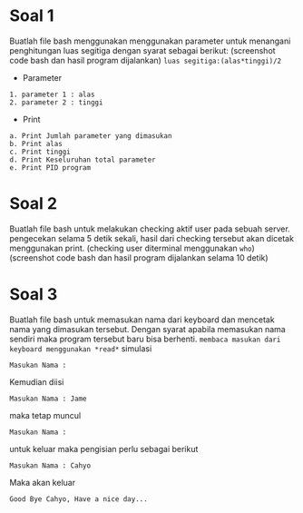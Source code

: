 Soal 1
======

Buatlah file bash menggunakan menggunakan parameter untuk menangani penghitungan luas segitiga dengan syarat sebagai berikut: (screenshot code bash dan hasil program dijalankan) `luas segitiga:(alas*tinggi)/2`

- Parameter
```
1. parameter 1 : alas
2. parameter 2 : tinggi
```

- Print
```
a. Print Jumlah parameter yang dimasukan
b. Print alas
c. Print tinggi
d. Print Keseluruhan total parameter
e. Print PID program
```

Soal 2
======
Buatlah file bash untuk melakukan checking aktif user pada sebuah server. pengecekan selama 5 detik sekali, hasil dari checking tersebut akan dicetak menggunakan print. (checking user diterminal menggunakan `who`) (screenshot code bash dan hasil program dijalankan selama 10 detik)

Soal 3
======
Buatlah file bash untuk memasukan nama dari keyboard dan mencetak nama yang dimasukan tersebut. Dengan syarat apabila memasukan nama sendiri maka program tersebut baru bisa berhenti. `membaca masukan dari keyboard menggunakan *read*`
simulasi
```
Masukan Nama : 
```
Kemudian diisi
```
Masukan Nama : Jame
```
maka tetap muncul
```
Masukan Nama : 
```
untuk keluar maka pengisian perlu sebagai berikut
```
Masukan Nama : Cahyo
```
Maka akan keluar
```
Good Bye Cahyo, Have a nice day...
```